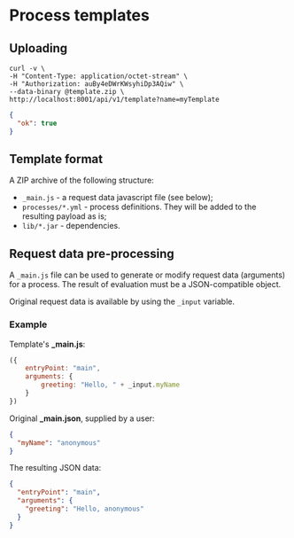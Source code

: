 # Process templates

## Uploading

```
curl -v \
-H "Content-Type: application/octet-stream" \
-H "Authorization: auBy4eDWrKWsyhiDp3AQiw" \
--data-binary @template.zip \
http://localhost:8001/api/v1/template?name=myTemplate
```

```json
{
  "ok": true
}
```

## Template format

A ZIP archive of the following structure:
- `_main.js` - a request data javascript file (see below);
- `processes/*.yml` - process definitions. They will be added to the resulting payload as is;
- `lib/*.jar` - dependencies.

## Request data pre-processing

A `_main.js` file can be used to generate or modify request data (arguments) for a process.
The result of evaluation must be a JSON-compatible object.

Original request data is available by using the `_input` variable.

### Example

Template's **_main.js**:
```javascript
({
    entryPoint: "main",
    arguments: {
        greeting: "Hello, " + _input.myName
    }
})
```

Original **_main.json**, supplied by a user:
```json
{
  "myName": "anonymous"
}
```

The resulting JSON data:
```json
{
  "entryPoint": "main",
  "arguments": {
    "greeting": "Hello, anonymous"
  }
}
```